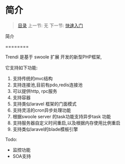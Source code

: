 #  简介

   > [目录](<index.md>)
   > 上一节: 无
   > 下一节: [快速入门](<1.2.md>)


   简介

   ========

   Trendi 是基于 swoole 扩展 开发的新型PHP框架,

   它支持如下功能:

   1. 支持传统的mvc结构
   2. 支持连接池,目前有pdo,redis连接池
   3. 可以提供http, rpc服务
   4. 支持容器
   5. 支持类似laravel 框架的门面模式
   6. 支持灵活的cron异步处理功能
   7. 根据swoole server 的task功能支持异步task 功能
   8. 支持服务器自定义时间重启,以及根据内存使用比例重启
   9. 支持类似laravel的blade模板引擎

   Todo:

   * 监控功能
   * SOA支持
